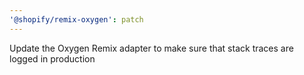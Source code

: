 ```yaml
---
'@shopify/remix-oxygen': patch
---
```


Update the Oxygen Remix adapter to make sure that stack traces are logged in production
